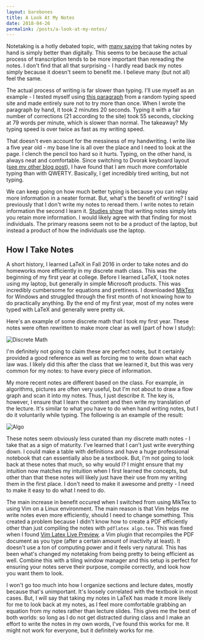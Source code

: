 ```yaml
---
layout: barebones
title: A Look At My Notes
date: 2018-04-26
permalink: /posts/a-look-at-my-notes/
---
```


Notetaking is a hotly debated topic, with [many saying](https://www.npr.org/2016/04/17/474525392/attention-students-put-your-laptops-away) that taking notes by hand is simply better than digitally.  This seems to be because the actual process of transcription tends to be more important than rereading the notes.  I don't find that all that surprising - I hardly read back my notes simply because it doesn't seem to benefit me.  I believe many (but not all) feel the same.

The actual process of writing is far slower than typing.  I'll use myself as an example - I tested myself using [this paragraph](https://10fastfingers.com/text/30765-Simple-Paragraph) from a random typing speed site and made entirely sure not to try more than once.  When I wrote the paragraph by hand, it took 2 minutes 20 seconds.  Typing it with a fair number of corrections (21 according to the site) took 55 seconds, clocking at 79 words per minute, which is slower than normal.  The takeaway?  My typing speed is over twice as fast as my writing speed.

That doesn't even account for the messiness of my handwriting.  I write like a five year old - my base line is all over the place and I need to look at the page.  I clench the pencil too hard so it hurts.  Typing, on the other hand, is always neat and comfortable.  Since switching to Dvorak keyboard layout ([see my other blog post](https://www.etyp.dev/posts/on-alternative-keyboard-layouts)), I have found that I am much more comfortable typing than with QWERTY.  Basically, I get incredibly tired writing, but not typing.

We can keep going on how much better typing is because you can relay more information in a neater format.  But, what's the benefit of writing?  I said previously that I don't write my notes to reread them.  I write notes to retain information the second I learn it.  [Studies show](http://drawingchildrenintoreading.com/assets/the_pen_is_mightier_than_the_keyboard-libre.pdf) that writing notes simply lets you retain more information.  I would likely agree with that finding for most individuals.  The primary reasons seem not to be a product of the laptop, but instead a product of how the individuals use the laptop.

## How I Take Notes

A short history, I learned LaTeX in Fall 2016 in order to take notes and do homeworks more efficiently in my discrete math class.  This was the beginning of my first year at college.  Before I learned LaTeX, I took notes using my laptop, but generally in simple Microsoft products.  This was incredibly cumbersome for equations and prettiness.  I downloaded [MikTex](https://miktex.org/) for Windows and struggled through the first month of not knowing how to do practically anything.  By the end of my first year, most of my notes were typed with LaTeX and generally were pretty ok.

Here's an example of some discrete math that I took my first year.  These notes were often rewritten to make more clear as well (part of how I study):

![Discrete Math](/assets/img/posts/a-look-at-my-notes/discrete.png "Discrete Math")

I'm definitely not going to claim these are perfect notes, but it certainly provided a good reference as well as forcing me to write down what each law was.  I likely did this after the class that we learned it, but this was very common for my notes: to have every piece of information.

My more recent notes are different based on the class.  For example, in algorithms, pictures are often very useful, but I'm not about to draw a flow graph and scan it into my notes.  Thus, I just describe it.  The key is, however, I ensure that I learn the content and then write my translation of the lecture.  It's similar to what you have to do when hand writing notes, but I do it voluntarily while typing.  The following is an example of the result:

![Algo](/assets/img/posts/a-look-at-my-notes/algo.png "Algorithms")

These notes seem obviously less curated than my discrete math notes - I take that as a sign of maturity.  I've learned that I can't just write everything down.  I could make a table with definitions and have a huge professional notebook that can essentially also be a textbook.  But, I'm not going to look back at these notes that much, so why would I?  I might ensure that my intuition now matches my intuition when I first learned the concepts, but other than that these notes will likely just have their use from my writing them in the first place.  I don't need to make it awesome and pretty - I need to make it easy to do what I need to do.

The main increase in benefit occured when I switched from using MikTex to using Vim on a Linux environment.  The main reason is that Vim helps me write notes even more efficiently, should I need to change something.  This created a problem because I didn't know how to create a PDF efficiently other than just compiling the notes with `pdflatex algo.tex`.  This was fixed when I found [Vim Latex Live Preview](https://github.com/xuhdev/vim-latex-live-preview), a Vim plugin that recompiles the PDF document as you type (after a certain amount of inactivity at least).  It doesn't use a ton of computing power and it feels very natural.  This has been what's changed my notetaking from being pretty to being efficient as well.  Combine this with a tiling window manager and this setup is perfect for ensuring your notes serve their purpose, compile correctly, and look how you want them to look.

I won't go too much into how I organize sections and lecture dates, mostly because that's unimportant.  It's loosely correlated with the textbook in most cases.  But, I will say that taking my notes in LaTeX has made it more likely for me to look back at my notes, as I feel more comfortable grabbing an equation from my notes rather than lecture slides.  This gives me the best of both worlds: so long as I do not get distracted during class and I make an effort to write the notes in my own words, I've found this works for me.  It might not work for everyone, but it definitely works for me.


